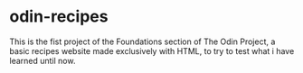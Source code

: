 # odin-recipes
This is the fist project of the Foundations section of The Odin Project, a basic recipes website made exclusively with HTML, to try to test what i have learned until now.
